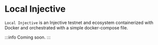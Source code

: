 # Local Injective

`Local Injective` is an Injective testnet and ecosystem containerized with Docker and orchestrated with a simple docker-compose file.

:::info Coming soon. :::

